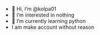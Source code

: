 - 👋 Hi, I’m @kolpa01
- 👀 I’m interested in nothing
- 🌱 I’m currently learning python
- I am make account without reason


